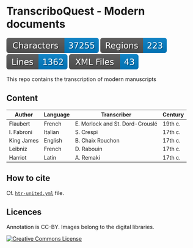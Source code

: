 # TranscriboQuest - Modern documents

![characters badge](badges/characters.svg) ![regions badge](badges/regions.svg) ![lines badge](badges/lines.svg) ![files badge](badges/files.svg)

This repo contains the transcription of modern manuscripts

## Content

| Author     | Language | Transcriber                     | Century |
|------------|----------|---------------------------------|---------|
| Flaubert   | French   | E. Morlock and St. Dord-Crouslé | 19th c. |
| I. Fabroni | Italian  | S. Crespi                       | 17th c. |
| King James | English  | B. Chaix Rouchon                | 17th c. |
| Leibniz    | French   | D. Rabouin                      | 17th c. |
| Harriot    | Latin    | A. Remaki                       | 17th c. |


## How to cite

Cf. [`htr-united.yml`](https://github.com/gabays/TranscriboQuest_Modern/blob/main/htr-united.yml) file.

## Licences
Annotation is CC-BY. Images belong to the digital libraries.

<a rel="license" href="https://creativecommons.org/licenses/by/2.0"><img alt="Creative Commons License" style="border-width:0" src="https://i.creativecommons.org/l/by/2.0/88x31.png" /></a><br />